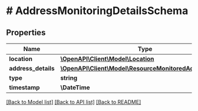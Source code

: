 # # AddressMonitoringDetailsSchema

## Properties

Name | Type | Description | Notes
------------ | ------------- | ------------- | -------------
**location** | [**\OpenAPI\Client\Model\Location**](Location.md) |  | [optional]
**address_details** | [**\OpenAPI\Client\Model\ResourceMonitoredAddressDetails**](ResourceMonitoredAddressDetails.md) |  | [optional]
**type** | **string** |  | [optional]
**timestamp** | **\DateTime** |  | [optional]

[[Back to Model list]](../../README.md#models) [[Back to API list]](../../README.md#endpoints) [[Back to README]](../../README.md)
